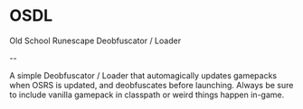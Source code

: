# OSDL
Old School Runescape Deobfuscator / Loader

--

A simple Deobfuscator / Loader that automagically updates gamepacks when OSRS is updated, and deobfuscates before launching.
Always be sure to include vanilla gamepack in classpath or weird things happen in-game.
